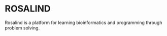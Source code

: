 # ROSALIND
Rosalind is a platform for learning bioinformatics and programming through problem solving.
